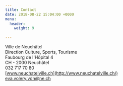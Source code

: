 ```yaml
---
title: Contact
date: 2018-08-22 15:04:00 +0000
menu:
  header:
    weight: 9

---
```

Ville de Neuchâtel  
Direction Culture, Sports, Tourisme  
Faubourg de l'Hôpital 4  
CH - 2000 Neuchâtel  
032 717 70 80  
[www.neuchatelville.ch](http://www.neuchatelville.ch/)  
[eva.volery.vdn@ne.ch](mailto:lena.brina@ne.ch)